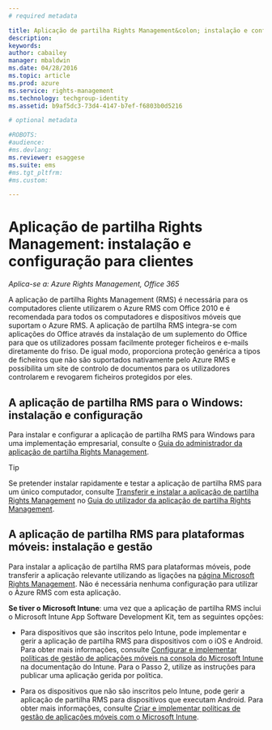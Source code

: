 ```yaml
---
# required metadata

title: Aplicação de partilha Rights Management&colon; instalação e configuração para clientes | Azure RMS
description:
keywords:
author: cabailey
manager: mbaldwin
ms.date: 04/28/2016
ms.topic: article
ms.prod: azure
ms.service: rights-management
ms.technology: techgroup-identity
ms.assetid: b9af5dc3-73d4-4147-b7ef-f6803b0d5216

# optional metadata

#ROBOTS:
#audience:
#ms.devlang:
ms.reviewer: esaggese
ms.suite: ems
#ms.tgt_pltfrm:
#ms.custom:

---
```


# Aplicação de partilha Rights Management: instalação e configuração para clientes

*Aplica-se a: Azure Rights Management, Office 365*

A aplicação de partilha Rights Management (RMS) é necessária para os computadores cliente utilizarem o Azure RMS com Office 2010 e é recomendada para todos os computadores e dispositivos móveis que suportam o Azure RMS. A aplicação de partilha RMS integra-se com aplicações do Office através da instalação de um suplemento do Office para que os utilizadores possam facilmente proteger ficheiros e e-mails diretamente do friso. De igual modo, proporciona proteção genérica a tipos de ficheiros que não são suportados nativamente pelo Azure RMS e possibilita um site de controlo de documentos para os utilizadores controlarem e revogarem ficheiros protegidos por eles.

## A aplicação de partilha RMS para o Windows: instalação e configuração
Para instalar e configurar a aplicação de partilha RMS para Windows para uma implementação empresarial, consulte o [Guia do administrador da aplicação de partilha Rights Management](../rms-client/sharing-app-admin-guide.md).

> [!TIP]
> Se pretender instalar rapidamente e testar a aplicação de partilha RMS para um único computador, consulte [Transferir e instalar a aplicação de partilha Rights Management](../rms-client/install-sharing-app.md) no [Guia do utilizador da aplicação de partilha Rights Management](../rms-client/sharing-app-user-guide.md).

## A aplicação de partilha RMS para plataformas móveis: instalação e gestão
Para instalar a aplicação de partilha RMS para plataformas móveis, pode transferir a aplicação relevante utilizando as ligações na [página Microsoft Rights Management](http://go.microsoft.com/fwlink/?LinkId=303970). Não é necessária nenhuma configuração para utilizar o Azure RMS com esta aplicação.

**Se tiver o Microsoft Intune**: uma vez que a aplicação de partilha RMS inclui o Microsoft Intune App Software Development Kit, tem as seguintes opções:

-   Para dispositivos que são inscritos pelo Intune, pode implementar e gerir a aplicação de partilha RMS para dispositivos com o iOS e Android. Para obter mais informações, consulte [Configurar e implementar políticas de gestão de aplicações móveis na consola do Microsoft Intune](/intune/deploy-use/configure-and-deploy-mobile-application-management-policies-in-the-microsoft-intune-console) na documentação do Intune. Para o Passo 2, utilize as instruções para publicar uma aplicação gerida por política.

-   Para os dispositivos que não são inscritos pelo Intune, pode gerir a aplicação de partilha RMS para dispositivos que executam Android. Para obter mais informações, consulte [Criar e implementar políticas de gestão de aplicações móveis com o Microsoft Intune](/intune/deploy-use/create-and-deploy-mobile-app-management-policies-with-microsoft-intune).



<!--HONumber=Apr16_HO4-->


